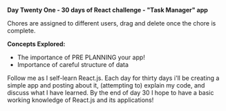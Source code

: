 **Day Twenty One - 30 days of React challenge - "Task Manager" app**

Chores are assigned to different users, drag and delete once the chore is complete.

**Concepts Explored:**

- The importance of PRE PLANNING your app!
- Importance of careful structure of data

Follow me as I self-learn React.js. Each day for thirty days i'll be creating a simple app and posting about it, (attempting to) explain my code, and discuss what I have learned. By the end of day 30 I hope to have a basic working knowledge of React.js and its applications!

